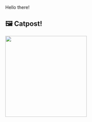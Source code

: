 Hello there!



## 🖼️ Catpost!

<sub>
    <img src="https://cdn2.thecatapi.com/images/cjj.jpg" height="256">
</sub>

